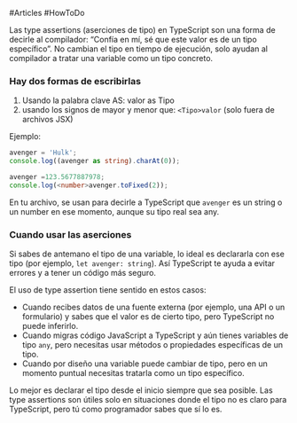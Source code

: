 #Articles #HowToDo


Las type assertions (aserciones de tipo) en TypeScript son una forma de decirle al compilador: “Confía en mí, sé que este valor es de un tipo específico”. No cambian el tipo en tiempo de ejecución, solo ayudan al compilador a tratar una variable como un tipo concreto.

### **Hay dos formas de escribirlas**

1. Usando la palabra clave AS:  valor as Tipo
2. usando los signos de mayor y menor que: `<Tipo>valor` (solo fuera de archivos JSX)


Ejemplo:

```typescript
avenger = 'Hulk';
console.log((avenger as string).charAt(0));

avenger =123.5677887978;
console.log(<number>avenger.toFixed(2));
```


En tu archivo, se usan para decirle a TypeScript que `avenger` es un string o un number en ese momento, aunque su tipo real sea any.

### **Cuando usar las aserciones**

Si sabes de antemano el tipo de una variable, lo ideal es declararla con ese tipo (por ejemplo, `let avenger: string`). Así TypeScript te ayuda a evitar errores y a tener un código más seguro.

El uso de type assertion tiene sentido en estos casos:

- Cuando recibes datos de una fuente externa (por ejemplo, una API o un formulario) y sabes que el valor es de cierto tipo, pero TypeScript no puede inferirlo.
- Cuando migras código JavaScript a TypeScript y aún tienes variables de tipo `any`, pero necesitas usar métodos o propiedades específicas de un tipo.
- Cuando por diseño una variable puede cambiar de tipo, pero en un momento puntual necesitas tratarla como un tipo específico.

Lo mejor es declarar el tipo desde el inicio siempre que sea posible. Las type assertions son útiles solo en situaciones donde el tipo no es claro para TypeScript, pero tú como programador sabes que sí lo es.
